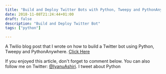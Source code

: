 ```yaml
---
title: "Build and Deploy Twitter Bots with Python, Tweepy and PythonAnywhere"
date: 2018-11-08T21:24:44+01:00
draft: false
description: "Build and Deploy Twitter Bot"
tags: ["python"]

---
```



A Twilio blog post that I wrote on how to build a Twitter bot using Python, Tweepy and PythonAnywhere. [Click Here](https://www.twilio.com/blog/build-deploy-twitter-bots-python-tweepy-pythonanywhere)


If you enjoyed this article, don't forget to comment below. You can also follow me on Twitter: [@IyanuAshiri](https://www.twitter.com/iyanuashiri).
I tweet about Python